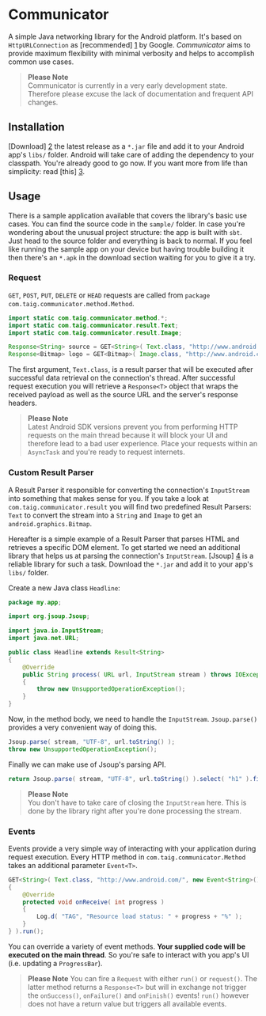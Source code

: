 Communicator
============

A simple Java networking library for the Android platform. It's based on `HttpURLConnection` as [recommended] [1] by
Google. *Communicator* aims to provide maximum flexibility with minimal verbosity and helps to accomplish common use cases.

> **Please Note**  
> Communicator is currently in a very early development state. Therefore please excuse the lack of documentation and
> frequent API changes.

Installation
------------

[Download] [2] the latest release as a `*.jar` file and add it to your Android app's `libs/` folder. Android will
take care of adding the dependency to your classpath. You're already good to go now. If you want more from life than
simplicity: read [this] [3].

Usage
-----

There is a sample application available that covers the library's basic use cases. You can find the source code in the
`sample/` folder. In case you're wondering about the unusual project structure: the app is built with `sbt`. Just head to
the source folder and everything is back to normal. If you feel like running the sample app on your device but having
trouble building it then there's an `*.apk` in the download section waiting for you to give it a try.

### Request

`GET`, `POST`, `PUT`, `DELETE` or `HEAD` requests are called from `package com.taig.communicator.method.Method`.

````java
import static com.taig.communicator.method.*;
import static com.taig.communicator.result.Text;
import static com.taig.communicator.result.Image;

Response<String> source = GET<String>( Text.class, "http://www.android.com/" ).request();
Response<Bitmap> logo = GET<Bitmap>( Image.class, "http://www.android.com/images/logo.png" ).request();
````

The first argument, `Text.class`, is a result parser that will be executed after successful data retrieval on the
connection's thread. After successful request execution you will retrieve a `Response<T>` object that wraps the received
payload as well as the source URL and the server's response headers.

> **Please Note**  
> Latest Android SDK versions prevent you from performing HTTP requests on the main thread because it will block your
> UI and therefore lead to a bad user experience. Place your requests within an `AsyncTask` and you're ready to request
> internets.

### Custom Result Parser

A Result Parser it responsible for converting the connection's `InputStream` into something that makes sense for you.
If you take a look at `com.taig.communicator.result` you will find two predefined Result Parsers: `Text` to convert the
stream into a `String` and `Image` to get an `android.graphics.Bitmap`.

Hereafter is a simple example of a Result Parser that parses HTML and retrieves a specific DOM element. To get started
we need an additional library that helps us at parsing the connection's `InputStream`. [Jsoup] [4] is a reliable library
for such a task. Download the `*.jar` and add it to your app's `libs/` folder.

Create a new Java class `Headline`:

````java
package my.app;

import org.jsoup.Jsoup;

import java.io.InputStream;
import java.net.URL;

public class Headline extends Result<String>
{
	@Override
	public String process( URL url, InputStream stream ) throws IOException
	{
		throw new UnsupportedOperationException();
	}
}
````

Now, in the method body, we need to handle the `InputStream`. `Jsoup.parse()` provides a very convenient way of doing this.

````java
Jsoup.parse( stream, "UTF-8", url.toString() );
throw new UnsupportedOperationException();
````

Finally we can make use of Jsoup's parsing API.

````java
return Jsoup.parse( stream, "UTF-8", url.toString() ).select( "h1" ).first().text();
````

> **Please Note**  
> You don't have to take care of closing the `InputStream` here. This is done by the library right after you're done
> processing the stream.

### Events

Events provide a very simple way of interacting with your application during request execution. Every HTTP method in
`com.taig.communicator.Method` takes an additional parameter `Event<T>`.

````java
GET<String>( Text.class, "http://www.android.com/", new Event<String>()
{
	@Override
	protected void onReceive( int progress )
	{
		Log.d( "TAG", "Resource load status: " + progress + "%" );
	}
} ).run();
````

You can override a variety of event methods. **Your supplied code will be executed on the main thread**. So you're safe
to interact with you app's UI (i.e. updating a `ProgressBar`).

> **Please Note**
> You can fire a `Request` with either `run()` or `request()`. The latter method returns a `Response<T>` but will in
> exchange not trigger the `onSuccess()`, `onFailure()` and `onFinish()` events! `run()` however does not have a return
> value but triggers all available events.

[1]: http://android-developers.blogspot.de/2011/09/androids-http-clients.html
[2]: https://github.com/Taig/Communicator/releases
[3]: http://tools.android.com/recent/dealingwithdependenciesinandroidprojects
[4]: http://jsoup.org
